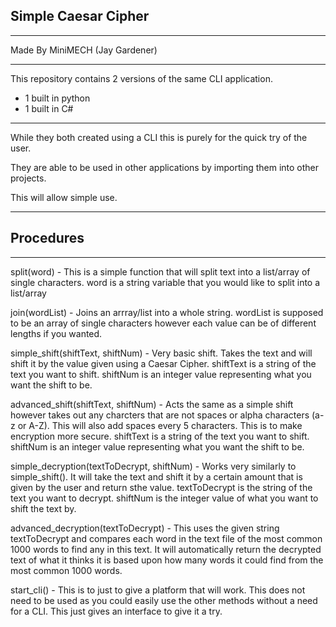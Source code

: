 ## Simple Caesar Cipher

* * *
Made By MiniMECH (Jay Gardener)
* * *

This repository contains 2 versions of the same CLI application.

- 1 built in python
- 1 built in C#

* * *

While they both created using a CLI this is purely for the quick try of the user.

They are able to be used in other applications by importing them into other projects.

This will allow simple use. 

* * *

## Procedures

* * *

split(word) - This is a simple function that will split text into a list/array of single characters. word is a string variable that you would like to split into a list/array

join(wordList) - Joins an arrray/list into a whole string. wordList is supposed to be an array of single characters however each value can be of different lengths if you wanted.

simple_shift(shiftText, shiftNum) - Very basic shift. Takes the text and will shift it by the value given using a Caesar Cipher. shiftText is a string of the text you want to shift. shiftNum is an integer value representing what you want the shift to be.

advanced_shift(shiftText, shiftNum) - Acts the same as a simple shift however takes out any charcters that are not spaces or alpha characters (a-z or A-Z). This will also add spaces every 5 characters. This is to make encryption more secure. shiftText is a string of the text you want to shift. shiftNum is an integer value representing what you want the shift to be.

simple\_decryption(textToDecrypt, shiftNum) - Works very similarly to simple\_shift(). It will take the text and shift it by a certain amount that is given by the user and return sthe value. textToDecrypt is the string of the text you want to decrypt. shiftNum is the integer value of what you want to shift the text by.

advanced_decryption(textToDecrypt) - This uses the given string textToDecrypt and compares each word in the text file of the most common 1000 words to find any in this text. It will automatically return the decrypted text of what it thinks it is based upon how many words it could find from the most common 1000 words.

start_cli() - This is to just to give a platform that will work. This does not need to be used as you could easily use the other methods without a need for a CLI. This just gives an interface to give it a try.
